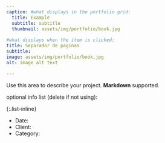 ```yaml
---
caption: #what displays in the portfolio grid:
  title: Example
  subtitle: subtitle
  thumbnail: assets/img/portfolio/book.jpg
  
#what displays when the item is clicked:
title: Separador de paginas
subtitle:
image: assets/img/portfolio/book.jpg
alt: image alt text

---
```

Use this area to describe your project. **Markdown** supported.

optional info list (delete if not using):

{:.list-inline} 
- Date: 
- Client: 
- Category: 


